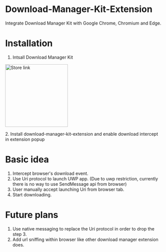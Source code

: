 # Download-Manager-Kit-Extension
Integrate Download Manager Kit with Google Chrome, Chromium and Edge.

# Installation
1. Intsall Download Manager Kit
<p align="left">
  <a href="https://www.microsoft.com/store/productId/9mx6kd8wgwgp?ocid=pdpshare" target="_blank">
    <img src="https://github.com/jenius-apps/ambie/raw/main/images/storeBadge.png" width="200" alt="Store link" />
  </a>
</p>
2. Install download-manager-kit-extension and enable download intercept in extension popup

# Basic idea
1. Intercept browser's download event.
2. Use Uri protocol to launch UWP app. (Due to uwp restriction, currently there is no way to use SendMessage api from browser)
3. User manually accept launching Uri from browser tab.
4. Start downloading.

# Future plans
1. Use native messaging to replace the Uri protocol in order to drop the step 3.
2. Add url sniffing within browser like other download manager extension does.
